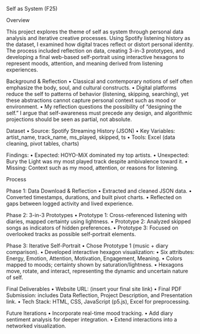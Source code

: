 Self as System (F25)

Overview

This project explores the theme of self as system through personal data analysis and iterative creative processes. Using Spotify listening history as the dataset, I examined how digital traces reflect or distort personal identity. The process included reflection on data, creating 3-in-3 prototypes, and developing a final web-based self-portrait using interactive hexagons to represent moods, attention, and meaning derived from listening experiences.

Background & Reflection
	•	Classical and contemporary notions of self often emphasize the body, soul, and cultural constructs.
	•	Digital platforms reduce the self to patterns of behavior (listening, skipping, searching), yet these abstractions cannot capture personal context such as mood or environment.
	•	My reflection questions the possibility of “designing the self.” I argue that self-awareness must precede any design, and algorithmic projections should be seen as partial, not absolute.

Dataset
	•	Source: Spotify Streaming History (JSON)
	•	Key Variables: artist_name, track_name, ms_played, skipped, ts
	•	Tools: Excel (data cleaning, pivot tables, charts)

Findings:
	•	Expected: HOYO-MiX dominated my top artists.
	•	Unexpected: Bury the Light was my most played track despite ambivalence toward it.
	•	Missing: Context such as my mood, attention, or reasons for listening.

Process

Phase 1: Data Download & Reflection
	•	Extracted and cleaned JSON data.
	•	Converted timestamps, durations, and built pivot charts.
	•	Reflected on gaps between logged activity and lived experience.

Phase 2: 3-in-3 Prototypes
	•	Prototype 1: Cross-referenced listening with diaries, mapped certainty using lightness.
	•	Prototype 2: Analyzed skipped songs as indicators of hidden preferences.
	•	Prototype 3: Focused on overlooked tracks as possible self-portrait elements.

Phase 3: Iterative Self-Portrait
	•	Chose Prototype 1 (music + diary comparison).
	•	Developed interactive hexagon visualization:
	•	Six attributes: Energy, Emotion, Attention, Motivation, Engagement, Meaning.
	•	Colors mapped to moods; certainty shown by saturation/lightness.
	•	Hexagons move, rotate, and interact, representing the dynamic and uncertain nature of self.

Final Deliverables
	•	Website URL: (insert your final site link)
	•	Final PDF Submission: includes Data Reflection, Project Description, and Presentation link.
	•	Tech Stack: HTML, CSS, JavaScript (p5.js), Excel for preprocessing.

Future Iterations
	•	Incorporate real-time mood tracking.
	•	Add diary sentiment analysis for deeper integration.
	•	Extend interactions into a networked visualization.